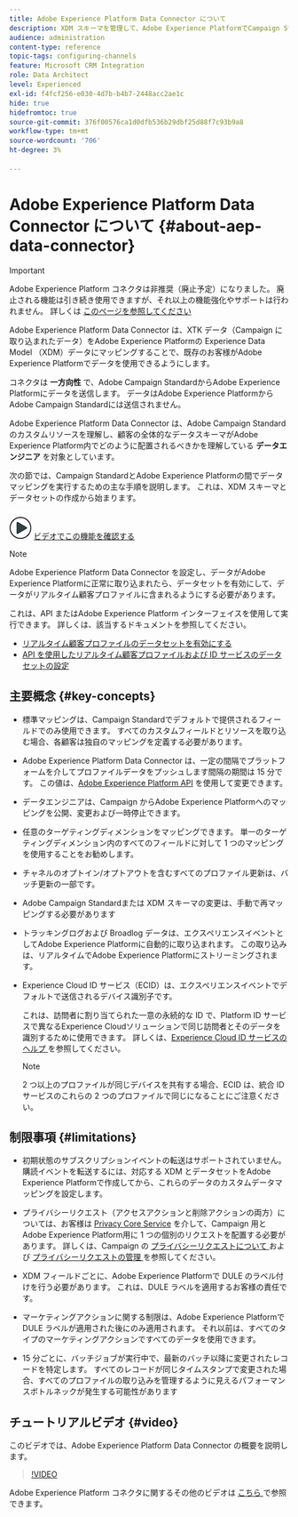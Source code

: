 ```yaml
---
title: Adobe Experience Platform Data Connector について
description: XDM スキーマを管理して、Adobe Experience PlatformでCampaign Standardデータを使用できるようにします。
audience: administration
content-type: reference
topic-tags: configuring-channels
feature: Microsoft CRM Integration
role: Data Architect
level: Experienced
exl-id: f4fcf256-e030-4d7b-b4b7-2448acc2ae1c
hide: true
hidefromtoc: true
source-git-commit: 376f00576ca1d0dfb536b29dbf25d88f7c93b9a8
workflow-type: tm+mt
source-wordcount: '706'
ht-degree: 3%

---
```


# Adobe Experience Platform Data Connector について {#about-aep-data-connector}

>[!IMPORTANT]
>
>Adobe Experience Platform コネクタは非推奨（廃止予定）になりました。 廃止される機能は引き続き使用できますが、それ以上の機能強化やサポートは行われません。 詳しくは [ このページを参照してください ](../../rn/using/deprecated-features.md)

Adobe Experience Platform Data Connector は、XTK データ（Campaign に取り込まれたデータ）をAdobe Experience Platformの Experience Data Model （XDM）データにマッピングすることで、既存のお客様がAdobe Experience Platformでデータを使用できるようにします。

コネクタは **一方向性** で、Adobe Campaign StandardからAdobe Experience Platformにデータを送信します。 データはAdobe Experience PlatformからAdobe Campaign Standardには送信されません。

Adobe Experience Platform Data Connector は、Adobe Campaign Standardのカスタムリソースを理解し、顧客の全体的なデータスキーマがAdobe Experience Platform内でどのように配置されるべきかを理解している **データエンジニア** を対象としています。

次の節では、Campaign StandardとAdobe Experience Platformの間でデータマッピングを実行するための主な手順を説明します。 これは、XDM スキーマとデータセットの作成から始まります。

![](assets/do-not-localize/how-to-video.png) [ビデオでこの機能を確認する](#video)

>[!NOTE]
>Adobe Experience Platform Data Connector を設定し、データがAdobe Experience Platformに正常に取り込まれたら、データセットを有効にして、データがリアルタイム顧客プロファイルに含まれるようにする必要があります。
>
>これは、API またはAdobe Experience Platform インターフェイスを使用して実行できます。 詳しくは、該当するドキュメントを参照してください。
>
>* [ リアルタイム顧客プロファイルのデータセットを有効にする ](https://experienceleague.adobe.com/docs/experience-platform/rtcdp/datasets/dataset.html?lang=ja)
>* [API を使用したリアルタイム顧客プロファイルおよび ID サービスのデータセットの設定 ](https://experienceleague.adobe.com/docs/experience-platform/catalog/api/getting-started.html?lang=ja)

## 主要概念 {#key-concepts}

* 標準マッピングは、Campaign Standardでデフォルトで提供されるフィールドでのみ使用できます。 すべてのカスタムフィールドとリソースを取り込む場合、各顧客は独自のマッピングを定義する必要があります。

* Adobe Experience Platform Data Connector は、一定の間隔でプラットフォームを介してプロファイルデータをプッシュします&#x200B; 間隔の期間は 15 分です。 この値は、[Adobe Experience Platform API](https://experienceleague.adobe.com/docs/experience-platform/ingestion/home.html?lang=ja) を使用して変更できます。

* データエンジニアは、Campaign からAdobe Experience Platformへのマッピングを公開、変更および一時停止できます。

* 任意のターゲティングディメンションをマッピングできます。 単一のターゲティングディメンション内のすべてのフィールドに対して 1 つのマッピングを使用することをお勧めします。

* チャネルのオプトイン/オプトアウトを含むすべてのプロファイル更新は、バッチ更新の一部です。

* Adobe Campaign Standardまたは XDM スキーマの変更は、手動で再マッピングする必要があります&#x200B;

* トラッキングログおよび Broadlog データは、エクスペリエンスイベントとしてAdobe Experience Platformに自動的に取り込まれます。 この取り込みは、リアルタイムでAdobe Experience Platformにストリーミングされます。

* Experience Cloud ID サービス（ECID）は、エクスペリエンスイベントでデフォルトで送信されるデバイス識別子です。

  これは、訪問者に割り当てられた一意の永続的な ID で、Platform ID サービスで異なるExperience Cloudソリューションで同じ訪問者とそのデータを識別するために使用できます。 詳しくは、[Experience Cloud ID サービスのヘルプ ](https://experienceleague.adobe.com/docs/id-service/using/home.html?lang=ja) を参照してください。

  >[!NOTE]
  >
  >2 つ以上のプロファイルが同じデバイスを共有する場合、ECID は、統合 ID サービスのこれらの 2 つのプロファイルで同じになることにご注意ください。

## 制限事項 {#limitations}

* 初期状態のサブスクリプションイベントの転送はサポートされていません。 購読イベントを転送するには、対応する XDM とデータセットをAdobe Experience Platformで作成してから、これらのデータのカスタムデータマッピングを設定します。

* プライバシーリクエスト（アクセスアクションと削除アクションの両方）については、お客様は [Privacy Core Service](https://experienceleague.adobe.com/docs/experience-platform/privacy/home.html?lang=ja#how-to-use-privacy-service-to-manage-privacy-job-requests) を介して、Campaign 用とAdobe Experience Platform用に 1 つの個別のリクエストを配置する必要があります。 詳しくは、Campaign の [ プライバシーリクエストについて ](https://helpx.adobe.com/jp/campaign/kb/acs-privacy.html#righttoaccess) および [ プライバシーリクエストの管理 ](https://helpx.adobe.com/jp/campaign/kb/acs-privacy.html#ManagingPrivacyRequests) を参照してください。

* XDM フィールドごとに、Adobe Experience Platformで DULE のラベル付けを行う必要があります。 これは、DULE ラベルを適用するお客様の責任です。

* マーケティングアクションに関する制限は、Adobe Experience Platformで DULE ラベルが適用された後にのみ適用されます。 それ以前は、すべてのタイプのマーケティングアクションですべてのデータを使用できます。

* 15 分ごとに、バッチジョブが実行中で、最新のバッチ以降に変更されたレコードを特定します。 すべてのレコードが同じタイムスタンプで変更された場合、すべてのプロファイルの取り込みを管理するように見えるパフォーマンスボトルネックが発生する可能性があります

## チュートリアルビデオ {#video}

このビデオでは、Adobe Experience Platform Data Connector の概要を説明します。

>[!VIDEO](https://video.tv.adobe.com/v/34384?quality=12&captions=jpn)

Adobe Experience Platform コネクタに関するその他のビデオは [ こちら ](https://experienceleague.adobe.com/docs/campaign-learn/campaign-standard-tutorials/administrating/adobe-experience-platform-data-connector/understanding-the-adobe-experience-platform-data-connector.html?lang=ja) で参照できます。
